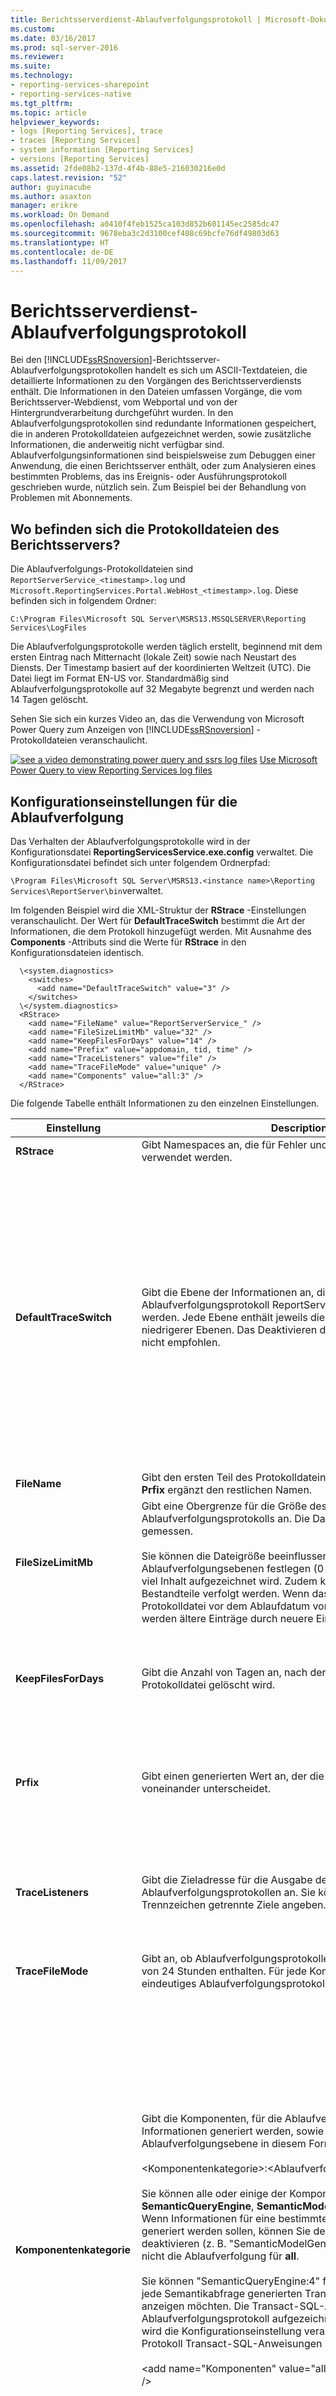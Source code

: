 ```yaml
---
title: Berichtsserverdienst-Ablaufverfolgungsprotokoll | Microsoft-Dokumentation
ms.custom: 
ms.date: 03/16/2017
ms.prod: sql-server-2016
ms.reviewer: 
ms.suite: 
ms.technology:
- reporting-services-sharepoint
- reporting-services-native
ms.tgt_pltfrm: 
ms.topic: article
helpviewer_keywords:
- logs [Reporting Services], trace
- traces [Reporting Services]
- system information [Reporting Services]
- versions [Reporting Services]
ms.assetid: 2fde08b2-137d-4f4b-88e5-216030216e0d
caps.latest.revision: "52"
author: guyinacube
ms.author: asaxton
manager: erikre
ms.workload: On Demand
ms.openlocfilehash: a0410f4feb1525ca103d852b601145ec2585dc47
ms.sourcegitcommit: 9678eba3c2d3100cef408c69bcfe76df49803d63
ms.translationtype: HT
ms.contentlocale: de-DE
ms.lasthandoff: 11/09/2017
---
```

# <a name="report-server-service-trace-log"></a>Berichtsserverdienst-Ablaufverfolgungsprotokoll
  Bei den [!INCLUDE[ssRSnoversion](../../includes/ssrsnoversion-md.md)]-Berichtsserver-Ablaufverfolgungsprotokollen handelt es sich um ASCII-Textdateien, die detaillierte Informationen zu den Vorgängen des Berichtsserverdiensts enthält.  Die Informationen in den Dateien umfassen Vorgänge, die vom Berichtsserver-Webdienst, vom Webportal und von der Hintergrundverarbeitung durchgeführt wurden. In den Ablaufverfolgungsprotokollen sind redundante Informationen gespeichert, die in anderen Protokolldateien aufgezeichnet werden, sowie zusätzliche Informationen, die anderweitig nicht verfügbar sind. Ablaufverfolgungsinformationen sind beispielsweise zum Debuggen einer Anwendung, die einen Berichtsserver enthält, oder zum Analysieren eines bestimmten Problems, das ins Ereignis- oder Ausführungsprotokoll geschrieben wurde, nützlich sein. Zum Beispiel bei der Behandlung von Problemen mit Abonnements.  
 
##  <a name="bkmk_view_log"></a> Wo befinden sich die Protokolldateien des Berichtsservers?  
 Die Ablaufverfolgungs-Protokolldateien sind `ReportServerService_<timestamp>.log` und `Microsoft.ReportingServices.Portal.WebHost_<timestamp>.log`. Diese befinden sich in folgendem Ordner:  
  
 `C:\Program Files\Microsoft SQL Server\MSRS13.MSSQLSERVER\Reporting Services\LogFiles`  
  
 Die Ablaufverfolgungsprotokolle werden täglich erstellt, beginnend mit dem ersten Eintrag nach Mitternacht (lokale Zeit) sowie nach Neustart des Diensts. Der Timestamp basiert auf der koordinierten Weltzeit (UTC). Die Datei liegt im Format EN-US vor. Standardmäßig sind Ablaufverfolgungsprotokolle auf 32 Megabyte begrenzt und werden nach 14 Tagen gelöscht.  
  
 Sehen Sie sich ein kurzes Video an, das die Verwendung von Microsoft Power Query zum Anzeigen von [!INCLUDE[ssRSnoversion](../../includes/ssrsnoversion-md.md)] -Protokolldateien veranschaulicht.  
  
[![see a video demonstrating power query and ssrs log files](../../reporting-services/report-server/media/generic-video-thumbnail.png)](https://technet.microsoft.com/library/sql-server-reporting-services-log-files-and-microsoft-power-query.aspx)  [Use Microsoft Power Query to view Reporting Services log files](https://technet.microsoft.com/library/sql-server-reporting-services-log-files-and-microsoft-power-query.aspx)
  
##  <a name="bkmk_trace_configuration_settings"></a> Konfigurationseinstellungen für die Ablaufverfolgung  
 Das Verhalten der Ablaufverfolgungsprotokolle wird in der Konfigurationsdatei **ReportingServicesService.exe.config** verwaltet. Die Konfigurationsdatei befindet sich unter folgendem Ordnerpfad:  
  
 `\Program Files\Microsoft SQL Server\MSRS13.<instance name>\Reporting Services\ReportServer\bin`verwaltet.  
  
 Im folgenden Beispiel wird die XML-Struktur der **RStrace** -Einstellungen veranschaulicht. Der Wert für **DefaultTraceSwitch** bestimmt die Art der Informationen, die dem Protokoll hinzugefügt werden. Mit Ausnahme des **Components** -Attributs sind die Werte für **RStrace** in den Konfigurationsdateien identisch.  
  
```  
  \<system.diagnostics>
    <switches>
      <add name="DefaultTraceSwitch" value="3" />
    </switches>
  \</system.diagnostics>
  <RStrace>
    <add name="FileName" value="ReportServerService_" />
    <add name="FileSizeLimitMb" value="32" />
    <add name="KeepFilesForDays" value="14" />
    <add name="Prefix" value="appdomain, tid, time" />
    <add name="TraceListeners" value="file" />
    <add name="TraceFileMode" value="unique" />
    <add name="Components" value="all:3" />
  </RStrace>
```  
  
 Die folgende Tabelle enthält Informationen zu den einzelnen Einstellungen.  
  
|Einstellung|Description|Werte|  
|-------------|-----------------|------------|  
|**RStrace**|Gibt Namespaces an, die für Fehler und für die Ablaufverfolgung verwendet werden.||  
|**DefaultTraceSwitch**|Gibt die Ebene der Informationen an, die im Ablaufverfolgungsprotokoll ReportServerService aufgezeichnet werden. Jede Ebene enthält jeweils die Informationen aller niedrigerer Ebenen. Das Deaktivieren der Ablaufverfolgung wird nicht empfohlen.|Gültige Werte sind:<br /><br /> <br /><br /> 0= Deaktiviert die Ablaufverfolgung. Das ReportServerService-Protokoll ist standardmäßig aktiviert. Um diese Funktion zu deaktivieren, legen Sie die Ablaufverfolgungsebene auf 0 fest.<br /><br /> 1= Ausnahmen und Neustarts<br /><br /> 2= Ausnahmen, Neustarts, Warnungen<br /><br /> 3= Ausnahmen, Neustarts, Warnungen, Statusmeldungen (Standard)<br /><br /> 4= Ausführlicher Modus|  
|**FileName**|Gibt den ersten Teil des Protokolldateinamens an. Der Wert von **Prfix** ergänzt den restlichen Namen.||  
|**FileSizeLimitMb**|Gibt eine Obergrenze für die Größe des Ablaufverfolgungsprotokolls an. Die Datei wird in Megabytes gemessen.<br /><br /> Sie können die Dateigröße beeinflussen, indem Sie Ablaufverfolgungsebenen festlegen (0 bis 4), um zu steuern, wie viel Inhalt aufgezeichnet wird. Zudem können Sie angeben, welche Bestandteile verfolgt werden. Wenn das Maximum der Protokolldatei vor dem Ablaufdatum von 14 Tagen erreicht wird, werden ältere Einträge durch neuere Einträge ersetzt.|Gültige Werte sind 0 bis zu einer maximalen ganzen Zahl. Der Standardwert ist 32. Wenn Sie 0 oder eine negative Zahl angeben, wird dieser Wert vom Berichtsserver wie der Wert 1 behandelt.|  
|**KeepFilesForDays**|Gibt die Anzahl von Tagen an, nach der eine Ablaufverfolgungs-Protokolldatei gelöscht wird.|Gültige Werte sind 0 bis zu einer maximalen ganzen Zahl. Der Standardwert ist 14. Wenn Sie 0 oder eine negative Zahl angeben, wird dieser Wert vom Berichtsserver wie der Wert 1 behandelt.|  
|**Prfix**|Gibt einen generierten Wert an, der die Protokollinstanzen voneinander unterscheidet.|Standardmäßig werden Timestampwerte an die Dateinamen von Ablaufverfolgungsprotokollen angehängt. Dieser Wert wird auf „appdomain, tid, time“ festgelegt. Ändern Sie diese Einstellung nicht.|  
|**TraceListeners**|Gibt die Zieladresse für die Ausgabe des Inhalts von Ablaufverfolgungsprotokollen an. Sie können mehrere durch Trennzeichen getrennte Ziele angeben.|Gültige Werte sind:<br /><br /> <br /><br /> DebugWindow<br /><br /> File (Standard)<br /><br /> StdOut|  
|**TraceFileMode**|Gibt an, ob Ablaufverfolgungsprotokolle Daten für einen Zeitraum von 24 Stunden enthalten. Für jede Komponente sollte pro Tag ein eindeutiges Ablaufverfolgungsprotokoll erstellt werden.|Dieser Wert wird auf "Unique (Standard)" festgelegt. Ändern Sie diesen Wert nicht.|  
|**Komponentenkategorie**|Gibt die Komponenten, für die Ablaufverfolgungsprotokoll-Informationen generiert werden, sowie die Ablaufverfolgungsebene in diesem Format an:<br /><br /> \<Komponentenkategorie>:\<Ablaufverfolgungsebene><br /><br /> Sie können alle oder einige der Komponenten (**all**, **RunningJobs**, **SemanticQueryEngine**, **SemanticModelGenerator**) angeben. Wenn Informationen für eine bestimmte Komponente nicht generiert werden sollen, können Sie deren Ablaufverfolgung deaktivieren (z. B. "SemanticModelGenerator:0"). Deaktivieren Sie nicht die Ablaufverfolgung für **all**.<br /><br /> Sie können "SemanticQueryEngine:4" festlegen, wenn Sie die für jede Semantikabfrage generierten Transact-SQL-Anweisungen anzeigen möchten. Die Transact-SQL-Anweisungen werden im Ablaufverfolgungsprotokoll aufgezeichnet. Im folgenden Beispiel wird die Konfigurationseinstellung veranschaulicht, die dem Protokoll Transact-SQL-Anweisungen hinzufügt:<br /><br /> \<add name="Komponenten" value="all,SemanticQueryEngine:4" />|Für Komponentenkategorien kann Folgendes festgelegt werden:<br /><br /> <br /><br /> **All** wird zur Ablaufverfolgung der allgemeinen Berichtsserveraktivität für alle Vorgänge verwendet, die nicht in die einzelnen Kategorien unterteilt werden.<br /><br /> **RunningJobs** wird für die Ablaufverfolgung eines gegenwärtig ausgeführten Berichts oder eines Abonnementvorgangs verwendet.<br /><br /> **SemanticQueryEngine** wird für die Ablaufverfolgung einer Semantikabfrage verwendet, die verarbeitet wird, wenn ein Benutzer eine Ad-hoc-Durchsuchung von Daten in einem modellbasierten Bericht ausführt.<br /><br /> **SemanticModelGenerator** wird für die Ablaufverfolgung der Modellgenerierung verwendet.<br /><br /> **http** wird verwendet, um die Berichtsserver-HTTP-Protokolldatei zu aktivieren. Weitere Informationen finden Sie unter [Report Server HTTP Log](../../reporting-services/report-server/report-server-http-log.md).|  
|**tracelevel** Wert für Komponentenkategorien|\<Komponentenkategorie>:\<Ablaufverfolgungsebene><br /><br /> <br /><br /> Wenn Sie keine Ablaufverfolgungsebene an die Komponente anfügen, wird der für **DefaultTraceSwitch** angegebene Wert verwendet. Wenn Sie beispielsweise "all,RunningJobs,SemanticQueryEngine,SemanticModelGenerator" angeben, verwenden alle Komponenten die Standard-Ablaufverfolgungsebene.|Gültige Werte für die Ablaufverfolgungsebene sind Folgende:<br /><br /> <br /><br /> 0= Deaktiviert die Ablaufverfolgung<br /><br /> 1= Ausnahmen und Neustarts<br /><br /> 2= Ausnahmen, Neustarts, Warnungen<br /><br /> 3= Ausnahmen, Neustarts, Warnungen, Statusmeldungen (Standard)<br /><br /> 4= Ausführlicher Modus<br /><br /> Der Standardwert für Berichtsserver ist: "all:3".|  
  
##  <a name="bkmk_add_custom"></a> Hinzufügen einer benutzerdefinierten Konfigurationseinstellung zum Angeben eines Speicherortes für eine Sicherungsdatei  
 Sie können dem Speicherort, der vom Windows-Tool Dr. Watson zum Speichern von Sicherungsdateien verwendet wird, eine benutzerdefinierte Einstellung hinzufügen. Die benutzerdefinierte Einstellung ist **Directory**. Im folgenden Beispiel wird veranschaulicht, wie diese Konfigurationseinstellung im Abschnitt **RStrace** angegeben wird:  
  
```  
<add name="Directory" value="U:\logs\" />  
```  
  
 Weitere Informationen finden Sie im [Knowledge Base-Artikel 913046](http://support.microsoft.com/?kbid=913046) auf der [!INCLUDE[msCoName](../../includes/msconame-md.md)] -Website.  
  
##  <a name="bkmk_log_file_fields"></a> Protokolldateifelder  
 Ein Ablaufverfolgungsprotokoll enthält folgende Felder:  
  
-   Systeminformationen, einschließlich Betriebssystem, Version, Anzahl der Prozessoren und Arbeitsspeicher.  
  
-   [!INCLUDE[ssRSnoversion](../../includes/ssrsnoversion-md.md)] -Komponente und Versionsinformationen.  
  
-   Im Anwendungsprotokoll protokollierte Ereignisse.  
  
-   Vom Berichtsserver generierte Ausnahmen.  
  
-   Von einem Berichtsserver protokollierte Warnungen wegen unzureichender Ressourcen.  
  
-   Eingehende SOAP-Umschläge und zusammengefasste ausgehende SOAP-Umschläge.  
  
-   Informationen zu HTTP-Header, Stapelüberwachung und Debugablaufverfolgung.  
  
 Sie können anhand der Informationen im Ablaufverfolgungsprotokoll bestimmen, ob ein Bericht übermittelt wurde, wer den Bericht empfangen hat und wie viele Übermittlungsversuche unternommen wurden. Ablaufverfolgungsprotokolle zeichnen auch Berichtsausführungsaktivitäten sowie die Umgebungsvariablen auf, die bei der Berichtsverarbeitung verwendet werden. Fehler und Ausnahmen werden ebenfalls in Ablaufverfolgungsprotokollen aufgezeichnet. Dazu zählen beispielsweise Berichtstimeoutfehler (erkennbar am **ThreadAbortExceptions** -Eintrag).  

## <a name="previous-versions"></a>Vorgängerversionen
In vorherigen Releases von [!INCLUDE[ssRSnoversion_md](../../includes/ssrsnoversion-md.md)]waren mehrere Ablaufverfolgungs-Protokolldateien vorhanden, eine pro Anwendung. Die folgenden Dateien sind veraltet und werden in [!INCLUDE[ssKatmai](../../includes/sskatmai-md.md)] und höheren Versionen nicht mehr erstellt:
+ ReportServerWebApp_*\<Zeitstempel>*.log
+ ReportServer_*\<Zeitstempel>*.log
+ ReportServerService_main_*\<Zeitstempel>*.log
  
## <a name="see-also"></a>Siehe auch  
 [Reporting Services-Protokolldateien und Quellen](../../reporting-services/report-server/reporting-services-log-files-and-sources.md)   
 [Fehler- und Ereignisreferenz &#40;Reporting Services&#41;](../../reporting-services/troubleshooting/errors-and-events-reference-reporting-services.md)  
 Haben Sie dazu Fragen? [Besuchen Sie das Reporting Services-Forum](http://go.microsoft.com/fwlink/?LinkId=620231)
  
